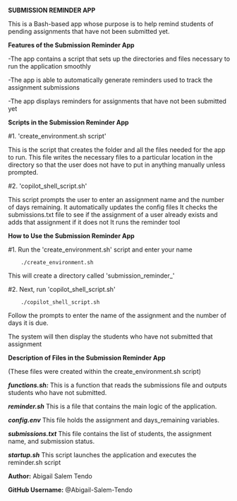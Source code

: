 ****SUBMISSION REMINDER APP****

This is a Bash-based app whose purpose is to help remind students of pending assignments that have not been submitted yet.

****Features of the Submission Reminder App****

-The app contains a script  that sets up the directories and files necessary to run the application smoothly

-The app is able to automatically generate reminders used to track the assignment submissions

-The app displays reminders for assignments that have not been submitted yet

****Scripts in the Submission Reminder App****


#1. 'create_environment.sh script'

This is the script that creates the folder and all the files needed for the app to run.
This file writes the necessary files to a particular location in the directory so that the user does not have to put in anything manually unless prompted.

#2. 'copilot_shell_script.sh'

This script prompts the user to enter an assignment name and the number of days remaining.
It automatically updates the config files
It checks the submissions.txt file to see if the assignment of a user already exists and adds that assignment if it does not
It runs the reminder tool 

****How to Use the Submission Reminder App****

#1. Run the 'create_environment.sh' script and enter your name

        ./create_environment.sh
    
This will create a directory called 'submission_reminder_<YourName>'

#2. Next, run 'copilot_shell_script.sh'

        ./copilot_shell_script.sh
        
Follow the prompts to enter the name of the assignment and the number of days it is due.

The system will then display the students who have not submitted that assignment

****Description of Files in the Submission Reminder App****

(These files were created within the create_environment.sh script)

***functions.sh:***  This is a function that reads the submissions file and outputs students who have not submitted.

***reminder.sh***  This is a file that contains the main logic of the application.

***config.env***  This file holds the assignment and days_remaining variables.

***submissions.txt*** This file contains the list of students, the assignment name, and submission status.

***startup.sh***  This script launches the application and executes the reminder.sh script


****Author:****  Abigail Salem Tendo

****GitHub Username:****  @Abigail-Salem-Tendo
